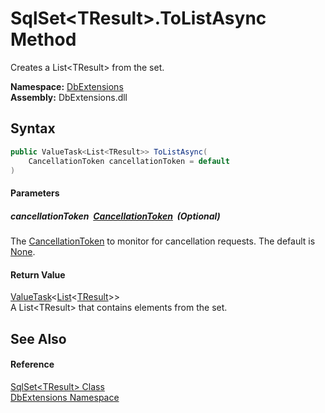 SqlSet&lt;TResult>.ToListAsync Method
=====================================
Creates a List&lt;TResult> from the set.
  
**Namespace:** [DbExtensions][1]  
**Assembly:** DbExtensions.dll

Syntax
------

```csharp
public ValueTask<List<TResult>> ToListAsync(
	CancellationToken cancellationToken = default
)
```

#### Parameters

##### *cancellationToken*  [CancellationToken][2]  (Optional)
The [CancellationToken][2] to monitor for cancellation requests. The default is [None][3].

#### Return Value
[ValueTask][4]&lt;[List][5]&lt;[TResult][6]>>  
A List&lt;TResult> that contains elements from the set.

See Also
--------

#### Reference
[SqlSet&lt;TResult> Class][6]  
[DbExtensions Namespace][1]  

[1]: ../README.md
[2]: https://learn.microsoft.com/dotnet/api/system.threading.cancellationtoken
[3]: https://learn.microsoft.com/dotnet/api/system.threading.cancellationtoken.none
[4]: https://learn.microsoft.com/dotnet/api/system.threading.tasks.valuetask-1
[5]: https://learn.microsoft.com/dotnet/api/system.collections.generic.list-1
[6]: README.md